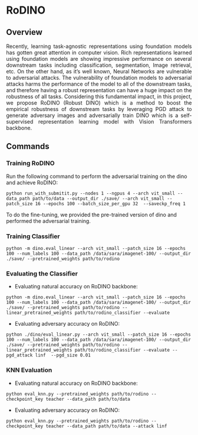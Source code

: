 # RoDINO

## Overview
<p align="justify"> Recently, learning task-agnostic representations using foundation models has gotten
great attention in computer vision. Rich representations learned using foundation
models are showing impressive performance on several downstream tasks including
classification, segmentation, Image retrieval, etc. On the other hand, as it’s well
known, Neural Networks are vulnerable to adversarial attacks. The vulnerability of
foundation models to adversarial attacks harms the performance of the model to all
of the downstream tasks, and therefore having a robust representation can have a
huge impact on the robustness of all tasks. Considering this fundamental impact, in
this project, we propose RoDINO (Robust DINO) which is a method to boost the
empirical robustness of downstream tasks by leveraging PGD attack to generate
adversary images and adversarially train DINO which is a self-supervised
representation learning model with Vision Transformers backbone. </p>


## Commands
### Training RoDINO

Run the following command to perform the adversarial training on the dino and achieve RoDINO:

```
python run_with_submitit.py --nodes 1 --ngpus 4 --arch vit_small --data_path path/to/data --output_dir ./save/ --arch vit_small --patch_size 16 --epochs 100 --batch_size_per_gpu 32  --saveckp_freq 1 
```

To do the fine-tuning, we provided the pre-trained version of dino and performed the adversarial training.

### Training Classifier

```
python -m dino.eval_linear --arch vit_small --patch_size 16 --epochs 100 --num_labels 100 --data_path /data/sara/imagenet-100/ --output_dir ./save/ --pretrained_weights path/to/rodino
```

### Evaluating the Classifier

* Evaluating natural accuracy on RoDINO backbone:
```
python -m dino.eval_linear --arch vit_small --patch_size 16 --epochs 100 --num_labels 100 --data_path /data/sara/imagenet-100/ --output_dir ./save/ --pretrained_weights path/to/rodino --linear_pretrained_weights path/to/rodino_classifier --evaluate
```
* Evaluating adversary accuracy on RoDINO:
```
python ./dino/eval_linear.py --arch vit_small --patch_size 16 --epochs 100 --num_labels 100 --data_path /data/sara/imagenet-100/ --output_dir ./save/ --pretrained_weights path/to/rodino --linear_pretrained_weights path/to/rodino_classifier --evaluate --pgd_attack linf  --pgd_size 0.01
```

### KNN Evaluation

* Evaluating natural accuracy on RoDINO backbone:
```
python eval_knn.py --pretrained_weights path/to/rodino --checkpoint_key teacher --data_path path/to/data
```

* Evaluating adversary accuracy on RoDINO:
```
python eval_knn.py --pretrained_weights path/to/rodino --checkpoint_key teacher --data_path path/to/data --attack linf
```
